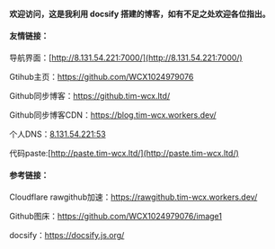 
#### 欢迎访问，这是我利用 docsify 搭建的博客，如有不足之处欢迎各位指出。

#### 友情链接：

导航界面：[http://8.131.54.221:7000/](http://8.131.54.221:7000/)

Gtihub主页：https://github.com/WCX1024979076

Github同步博客：https://github.tim-wcx.ltd/

Github同步博客CDN：https://blog.tim-wcx.workers.dev/

个人DNS：[8.131.54.221:53](8.131.54.221:53)

代码paste:[http://paste.tim-wcx.ltd/](http://paste.tim-wcx.ltd/)

#### 参考链接：

Cloudflare rawgithub加速：https://rawgithub.tim-wcx.workers.dev/

Github图床：https://github.com/WCX1024979076/image1

docsify：https://docsify.js.org/

